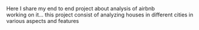 Here I share my end to end project about analysis of airbnb<br>
working on it...
this project consist of analyzing houses in different cities  in various aspects and features
